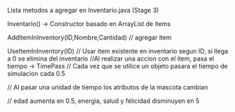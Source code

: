 Lista metodos a agregar en Inventario.java (Stage 3)

Inventario() -> Constructor basado en ArrayList de items

AddItemInInventory(ID,Nombre,Cantidad) // agregar item

UseItemInInventory(ID) // Usar item existente en inventario segun ID, si llega a 0 se elimina del inventario
//Al realizar una accion con el item, pasa el tiempo ->
TimePass // Cada vez que se utilice un objeto pasara el tiempo de simulacion cada 0.5

// Al pasar una unidad de tiempo los atributos de la mascota cambian

// edad aumenta en 0.5, energia, salud y felicidad disminuyen en 5

